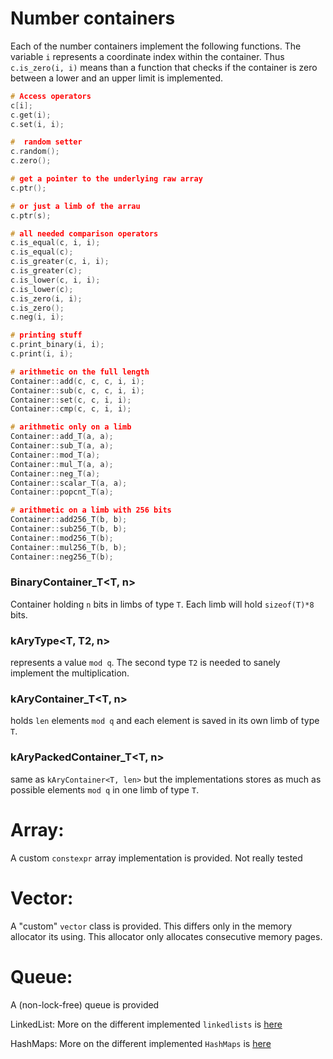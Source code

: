 Number containers
=================

Each of the number containers implement the following functions. The variable 
`i` represents a coordinate index within the container. Thus `c.is_zero(i, i)`
means than a function that checks if the container is zero between a lower and 
an upper limit is implemented.

```C++
# Access operators
c[i];
c.get(i);
c.set(i, i);

#  random setter
c.random();
c.zero();

# get a pointer to the underlying raw array
c.ptr();

# or just a limb of the arrau
c.ptr(s);

# all needed comparison operators
c.is_equal(c, i, i);
c.is_equal(c);
c.is_greater(c, i, i);
c.is_greater(c);
c.is_lower(c, i, i);
c.is_lower(c);
c.is_zero(i, i);
c.is_zero();
c.neg(i, i);

# printing stuff
c.print_binary(i, i);
c.print(i, i);

# arithmetic on the full length
Container::add(c, c, c, i, i);
Container::sub(c, c, c, i, i);
Container::set(c, c, i, i);
Container::cmp(c, c, i, i);

# arithmetic only on a limb
Container::add_T(a, a);
Container::sub_T(a, a);
Container::mod_T(a);
Container::mul_T(a, a);
Container::neg_T(a);
Container::scalar_T(a, a);
Container::popcnt_T(a);

# arithmetic on a limb with 256 bits
Container::add256_T(b, b);
Container::sub256_T(b, b);
Container::mod256_T(b);
Container::mul256_T(b, b);
Container::neg256_T(b);
```

### BinaryContainer_T<T, n>
Container holding `n` bits in limbs of type `T`. Each limb will hold 
`sizeof(T)*8` bits.

### kAryType<T, T2, n>
represents a value `mod q`. The second type `T2` is needed to sanely implement 
the multiplication.

### kAryContainer_T<T, n>
holds `len` elements `mod q` and each element is  saved in its own limb of 
type `T`. 

### kAryPackedContainer_T<T, n>
same as `kAryContainer<T, len>` but the implementations stores as much as 
possible elements `mod q` in one limb of type `T`.

Array:
======

A custom `constexpr` array implementation is provided. Not really tested

Vector:
=======
A "custom" `vector` class is provided. This differs only in the memory 
allocator its using. This allocator only allocates consecutive memory pages.

Queue:
======
A (non-lock-free) queue is provided

LinkedList:
More on the different implemented `linkedlists` is [here](./linkedlist/README.md)

HashMaps:
More on the different implemented `HashMaps` is [here](./hashmap/README.md)
